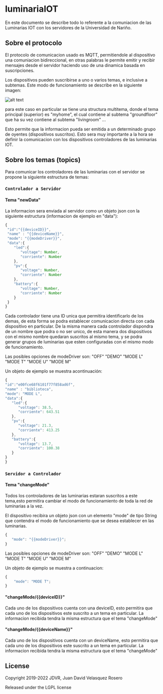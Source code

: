 # luminariaIOT

En este documento se describe todo lo referente a la comuniacion de las Luminarias IOT con los servidores de la Universidad de Nariño.

## Sobre el protocolo

El protocolo de comunicacion usado es MQTT, permitiendole al dispositivo una comuniacion bidireccional, en otras palabras le permite emitir y recibir mensajes desde el servidor haciendo uso de una dinamica basada en suscripciones.

Los dispositivos pueden suscribirse a uno o varios temas, e inclusive a subtemas. Este modo de funcionamiento se describe en la siguiente imagen:

![alt text](https://www.hivemq.com/img/blog/topic_basics.png)

para este caso en particular se tiene una structura multitema, donde el tema principal (superior) es "myhome", el cual contiene al subtema "groundfloor" que ha su vez contiene al subtema "livingroom" ...

Esto permite que la informacion pueda ser emitida a un determinado grupo de oyentes (dispositivos suscritos). Esto sera muy importante a la hora se definir la comunicacion con los dispositivos controladores de las luminarias IOT.

## Sobre los temas (topics)

Para comunicar los controladores de las luminarias con el servidor se propone la siguiente estructura de temas:

### `Controlador a Servidor`
 #### Tema "newData" 
 La informacion sera enviada al servidor como un objeto json con la siguiente estructura (informacion de ejemplo en "data"):
 
  ```js
{ 
   "id":"{{deviceID}}",
   "name" : "{{deviceName}}",
   "mode": "{{modeDriver}}",
   "data":{ 
      "led":{
         "voltage": Number,
         "corriente": Number
      },
      "pv":{
         "voltage": Number,
         "corriente": Number
      },
      "battery":{
         "voltage": Number,
         "corriente": Number
      }
   }
}
```
 
 Cada controlador tiene una ID unica que permitira identificarlo de los demas, de esta forma se podra establecer comunicacion directa con cada dispositivo en particular. De la misma manera cada controlador dispondra de un nombre que podra o no ser unico, de esta manera dos dispositivos con el mismo nombre quedaran suscritos al mismo tema, y se podra generar grupos de luminarias que esten configuradas con el mismo modo de funcionamiento.
 
 Las posibles opciones de modeDriver son:
  "OFF"
  "DEMO"
  "MODE L"
  "MODE T"
  "MODE U"
  "MODE M"
  
  Un objeto de ejemplo se muestra acontinuación:
  
   ```js
{ 
   "id":"e00fce68f6101f77f858ad6f",
   "name" : "biblioteca",
   "mode": "MODE L",
   "data":{ 
      "led":{
         "voltage": 38.5,
         "corriente": 643.51
      },
      "pv":{
         "voltage": 21.3,
         "corriente": 413.25
      },
      "battery":{
         "voltage": 13.7,
         "corriente": 100.38
      }
   }
}
```

### `Servidor a Controlador`
 #### Tema "changeMode" 
 Todos los controladores de las luminarias estaran suscritos a este tema,esto permitira cambiar el modo de funcionamiento de toda la red de luminarias a la vez.
 
 El dispositivo recibira un objeto json con un elemento "mode" de tipo String que contendra el modo de funcionamiento que se desea establecer en las luminarias.
 
 ```js
{
    "mode": "{{modeDriver}}";
}
```
Las posibles opciones de modeDriver son:
  "OFF"
  "DEMO"
  "MODE L"
  "MODE T"
  "MODE U"
  "MODE M"
  
  Un objeto de ejemplo se muestra a continuacion:
  
```js
{
    "mode": "MODE T";
}
```
  
 #### "changeMode/{{deviceID}}"
 Cada uno de los dispositivos cuenta con una deviceID, esto permitira que cada uno de los dispositivos este suscrito a un tema en particular. La informacion recibida tendra la misma estructura que el tema "changeMode"
 
 #### "changeMode/{{deviceName}}"
 Cada uno de los dispositivos cuenta con un deviceName, esto permitira que cada uno de los dispositivos este suscrito a un tema en particular. La informacion recibida tendra la misma estructura que el tema "changeMode"
 
## License
Copyright 2019-2022 JDVR, Juan David Velasquez Rosero

Released under the LGPL license

